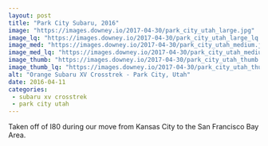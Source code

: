 ```yaml
---
layout: post
title: "Park City Subaru, 2016"
image: "https://images.downey.io/2017-04-30/park_city_utah_large.jpg"
image_lq: "https://images.downey.io/2017-04-30/park_city_utah_large_lq.jpg"
image_med: "https://images.downey.io/2017-04-30/park_city_utah_medium.jpg"
image_med_lq: "https://images.downey.io/2017-04-30/park_city_utah_medium_lq.jpg"
image_thumb: "https://images.downey.io/2017-04-30/park_city_utah_thumb.jpg"
image_thumb_lq: "https://images.downey.io/2017-04-30/park_city_utah_thumb_lq.jpg"
alt: "Orange Subaru XV Crosstrek - Park City, Utah"
date: 2016-04-11
categories:
 - subaru xv crosstrek
 - park city utah
---
```


Taken off of I80 during our move from Kansas City to the San Francisco Bay Area.
